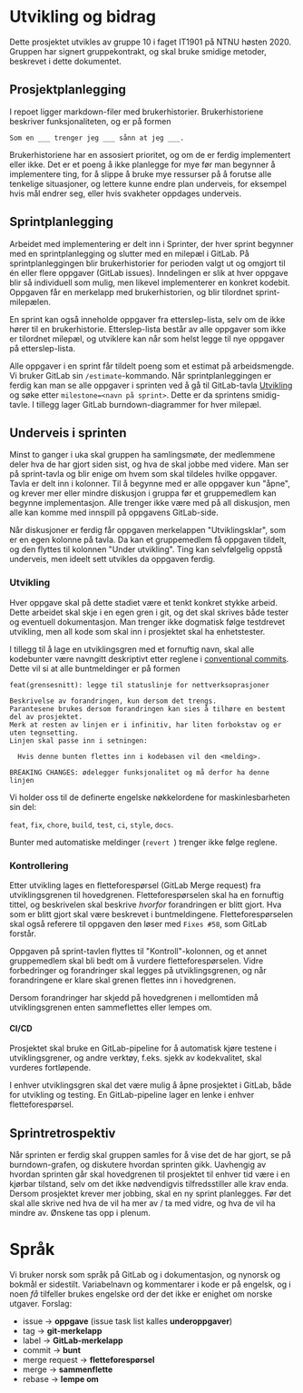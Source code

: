 # Utvikling og bidrag

Dette prosjektet utvikles av gruppe 10 i faget IT1901 på NTNU høsten 2020.
Gruppen har signert gruppekontrakt, og skal bruke smidige metoder, beskrevet i dette dokumentet.

## Prosjektplanlegging

I repoet ligger markdown-filer med brukerhistorier. Brukerhistoriene beskriver funksjonaliteten, og er på formen
```
Som en ___ trenger jeg ___ sånn at jeg ___.
```
Brukerhistoriene har en assosiert prioritet, og om de er ferdig implementert eller ikke.
Det er et poeng å ikke planlegge for mye før man begynner å implementere ting, for å
slippe å bruke mye ressurser på å forutse alle tenkelige situasjoner, og lettere kunne
endre plan underveis, for eksempel hvis mål endrer seg, eller hvis svakheter oppdages underveis.

## Sprintplanlegging

Arbeidet med implementering er delt inn i Sprinter, der hver sprint begynner 
med en sprintplanlegging og slutter med en milepæl i GitLab.
På sprintplanleggingen blir brukerhistorier for perioden valgt ut og omgjort til én eller flere oppgaver (GitLab issues).
Inndelingen er slik at hver oppgave blir så individuell som mulig, men likevel implementerer en konkret kodebit.
Oppgaven får en merkelapp med brukerhistorien, og blir tilordnet sprint-milepælen.

En sprint kan også inneholde oppgaver fra etterslep-lista, selv om de ikke hører til en brukerhistorie.
Etterslep-lista består av alle oppgaver som ikke er tilordnet milepæl, og utviklere
kan når som helst legge til nye oppgaver på etterslep-lista.

Alle oppgaver i en sprint får tildelt poeng som et estimat på arbeidsmengde. Vi bruker GitLab sin `/estimate`-kommando.
Når sprintplanleggingen er ferdig kan man se alle oppgaver i sprinten ved å gå til GitLab-tavla
[Utvikling](https://gitlab.stud.idi.ntnu.no/it1901/groups-2020/gr2010/gr2010/-/boards/2107)
og søke etter `milestone=<navn på sprint>`. Dette er da sprintens smidig-tavle.
I tillegg lager GitLab burndown-diagrammer for hver milepæl.

## Underveis i sprinten

Minst to ganger i uka skal gruppen ha samlingsmøte, der medlemmene deler hva de har gjort siden sist,
og hva de skal jobbe med videre. Man ser på sprint-tavla og blir enige om hvem som skal tildeles
hvilke oppgaver. Tavla er delt inn i kolonner. Til å begynne med er alle oppgaver kun "åpne",
og krever mer eller mindre diskusjon i gruppa før et gruppemedlem kan begynne implementasjon.
Alle trenger ikke være med på all diskusjon, men alle kan komme med innspill på oppgavens GitLab-side.

Når diskusjoner er ferdig får oppgaven merkelappen "Utviklingsklar", som er en egen kolonne på tavla.
Da kan et gruppemedlem få oppgaven tildelt, og den flyttes til kolonnen "Under utvikling".
Ting kan selvfølgelig oppstå underveis, men ideelt sett utvikles da oppgaven ferdig.

### Utvikling

Hver oppgave skal på dette stadiet være et tenkt konkret stykke arbeid.
Dette arbeidet skal skje i en egen gren i git, og det skal skrives både tester og
eventuell dokumentasjon. Man trenger ikke dogmatisk følge testdrevet utvikling,
men all kode som skal inn i prosjektet skal ha enhetstester.

I tillegg til å lage en utviklingsgren med et fornuftig navn,
skal alle kodebunter være navngitt deskriptivt etter reglene i [conventional commits](https://www.conventionalcommits.org/en/v1.0.0/).
Dette vil si at alle buntmeldinger er på formen
```
feat(grensesnitt): legge til statuslinje for nettverksoprasjoner

Beskrivelse av forandringen, kun dersom det trengs.
Parantesene brukes dersom forandringen kan sies å tilhøre en bestemt del av prosjektet.
Merk at resten av linjen er i infinitiv, har liten forbokstav og er uten tegnsetting.
Linjen skal passe inn i setningen:
  
  Hvis denne bunten flettes inn i kodebasen vil den <melding>.
  
BREAKING CHANGES: ødelegger funksjonalitet og må derfor ha denne linjen
```
Vi holder oss til de definerte engelske nøkkelordene for maskinlesbarheten sin del:

`feat`, `fix`, `chore`, `build`, `test`, `ci`, `style`, `docs`.

Bunter med automatiske meldinger (`revert `) trenger ikke følge reglene.

### Kontrollering

Etter utvikling lages en fletteforespørsel (GitLab Merge request) fra utviklingsgrenen til hovedgrenen.
Fletteforespørselen skal ha en fornuftig tittel, og beskrivelen skal beskrive *hvorfor* forandringen er blitt gjort.
Hva som er blitt gjort skal være beskrevet i buntmeldingene. Fletteforespørselen skal også
referere til oppgaven den løser med `Fixes #58`, som GitLab forstår.

Oppgaven på sprint-tavlen flyttes til "Kontroll"-kolonnen, og et annet gruppemedlem
skal bli bedt om å vurdere fletteforespørselen. Vidre forbedringer og forandringer skal
legges på utviklingsgrenen, og når forandringene er klare skal grenen flettes inn i hovedgrenen.

Dersom forandringer har skjedd på hovedgrenen i mellomtiden må utviklingsgrenen enten sammeflettes
eller lempes om.

#### CI/CD

Prosjektet skal bruke en GitLab-pipeline for å automatisk kjøre testene i utviklingsgrener,
og andre verktøy, f.eks. sjekk av kodekvalitet, skal vurderes fortløpende.

I enhver utviklingsgren skal det være mulig å åpne prosjektet i GitLab,
både for utvikling og testing. En GitLab-pipeline lager en lenke i enhver fletteforespørsel.

## Sprintretrospektiv

Når sprinten er ferdig skal gruppen samles for å vise det de har gjort, se på burndown-grafen,
og diskutere hvordan sprinten gikk. Uavhengig av hvordan sprinten går skal hovedgrenen til prosjektet til enhver
tid være i en kjørbar tilstand, selv om det ikke nødvendigvis tilfredsstiller alle krav enda.
Dersom prosjektet krever mer jobbing, skal en ny sprint planlegges. Før det skal alle skrive ned
hva de vil ha mer av / ta med vidre, og hva de vil ha mindre av. Ønskene tas opp i plenum.

# Språk

Vi bruker norsk som språk på GitLab og i dokumentasjon, og nynorsk og bokmål er sidestilt.
Variabelnavn og kommentarer i kode er på engelsk, og i noen *få* tilfeller brukes engelske ord
der det ikke er enighet om norske utgaver. Forslag:

 - issue -> **oppgave** (issue task list kalles **underoppgaver**)
 - tag -> **git-merkelapp**
 - label -> **GitLab-merkelapp**
 - commit -> **bunt**
 - merge request -> **fletteforespørsel**
 - merge -> **sammenflette**
 - rebase -> **lempe om**
